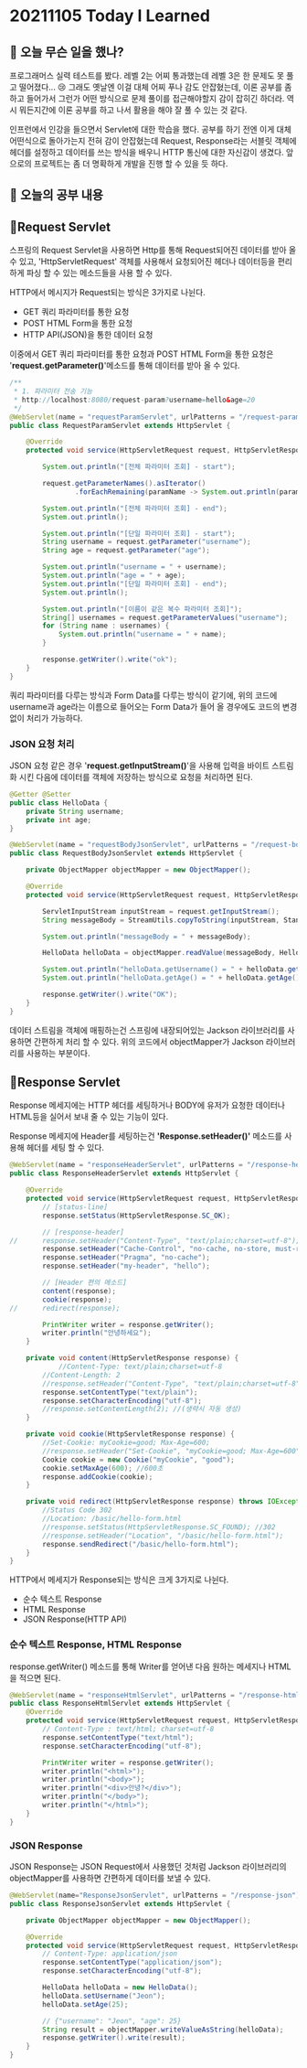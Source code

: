 # 20211105 Today I Learned

## 📖 오늘 무슨 일을 했나?

 프로그래머스 실력 테스트를 봤다. 레벨 2는 어찌 통과했는데 레벨 3은 한 문제도 못 풀고 떨어졌다... 😢 그래도 옛날엔 이걸 대체 어찌 푸나 감도 안잡혔는데, 이론 공부를 좀 하고 들어가서 그런가 어떤 방식으로 문제 풀이를 접근해야할지 감이 잡히긴 하더라. 역시 뭐든지간에 이론 공부를 하고 나서 활용을 해야 잘 풀 수 있는 것 같다.

 인프런에서 인강을 들으면서 Servlet에 대한 학습을 했다. 공부를 하기 전엔 이게 대체 어떤식으로 돌아가는지 전혀 감이 안잡혔는데 Request, Response라는 서블릿 객체에 헤더를 설정하고 데이터를 쓰는 방식을 배우니 HTTP 통신에 대한 자신감이 생겼다. 앞으로의 프로젝트는 좀 더 명확하게 개발을 진행 할 수 있을 듯 하다.

## 🚀 오늘의 공부 내용

## 📗Request Servlet

 스프링의 Request Servlet을 사용하면 Http를 통해 Request되어진 데이터를 받아 올 수 있고, 'HttpServletRequest' 객체를 사용해서 요청되어진 헤더나 데이터등을 편리하게 파싱 할 수 있는 메소드들을 사용 할 수 있다. 

 HTTP에서 메시지가 Request되는 방식은 3가지로 나뉜다.

- GET 쿼리 파라미터를 통한 요청
- POST HTML Form을 통한 요청
- HTTP API(JSON)을 통한 데이터 요청

 이중에서 GET 쿼리 파라미터를 통한 요청과 POST HTML Form을 통한 요청은 '**request.getParameter()**'메소드를 통해 데이터를 받아 올 수 있다.

```java
/**
 * 1. 파라미터 전송 기능
 * http://localhost:8080/request-param?username=hello&age=20
 */
@WebServlet(name = "requestParamServlet", urlPatterns = "/request-param")
public class RequestParamServlet extends HttpServlet {

    @Override
    protected void service(HttpServletRequest request, HttpServletResponse response) throws ServletException, IOException {

        System.out.println("[전체 파라미터 조회] - start");

        request.getParameterNames().asIterator()
                .forEachRemaining(paramName -> System.out.println(paramName + "=" + request.getParameter(paramName)));

        System.out.println("[전체 파라미터 조회] - end");
        System.out.println();

        System.out.println("[단일 파라미터 조회] - start");
        String username = request.getParameter("username");
        String age = request.getParameter("age");

        System.out.println("username = " + username);
        System.out.println("age = " + age);
        System.out.println("[단일 파라미터 조회] - end");
        System.out.println();

        System.out.println("[이름이 같은 복수 파라미터 조회]");
        String[] usernames = request.getParameterValues("username");
        for (String name : usernames) {
            System.out.println("username = " + name);
        }

        response.getWriter().write("ok");
    }
}
```

 쿼리 파라미터를 다루는 방식과 Form Data를 다루는 방식이 같기에, 위의 코드에 username과 age라는 이름으로 들어오는 Form Data가 들어 올 경우에도 코드의 변경 없이 처리가 가능하다. 

### JSON 요청 처리

 JSON 요청 같은 경우 '**request.getInputStream()**'을 사용해 입력을 바이트 스트림화 시킨 다음에 데이터를 객체에 저장하는 방식으로 요청을 처리하면 된다.

```java
@Getter @Setter
public class HelloData {
    private String username;
    private int age;
}
```

```java
@WebServlet(name = "requestBodyJsonServlet", urlPatterns = "/request-body-string")
public class RequestBodyJsonServlet extends HttpServlet {

    private ObjectMapper objectMapper = new ObjectMapper();

    @Override
    protected void service(HttpServletRequest request, HttpServletResponse response) throws ServletException, IOException {

        ServletInputStream inputStream = request.getInputStream();
        String messageBody = StreamUtils.copyToString(inputStream, StandardCharsets.UTF_8);

        System.out.println("messageBody = " + messageBody);

        HelloData helloData = objectMapper.readValue(messageBody, HelloData.class);

        System.out.println("helloData.getUsername() = " + helloData.getUsername());
        System.out.println("helloData.getAge() = " + helloData.getAge());

        response.getWriter().write("OK");
    }
}
```

데이터 스트림을 객체에 매핑하는건 스프링에 내장되어있는 Jackson 라이브러리를 사용하면 간편하게 처리 할 수 있다. 위의 코드에서 objectMapper가 Jackson 라이브러리를 사용하는 부분이다. 

## 📗Response Servlet

Response 메세지에는 HTTP 헤더를 세팅하거나 BODY에 유저가 요청한 데이터나 HTML등을 실어서 보내 줄 수 있는 기능이 있다.

Response 메세지에 Header를 세팅하는건 **'Response.setHeader()'** 메소드를 사용해 헤더를 세팅 할 수 있다.

```java
@WebServlet(name = "responseHeaderServlet", urlPatterns = "/response-header")
public class ResponseHeaderServlet extends HttpServlet {

    @Override
    protected void service(HttpServletRequest request, HttpServletResponse response) throws ServletException, IOException {
        // [status-line]
        response.setStatus(HttpServletResponse.SC_OK);

        // [response-header]
//      response.setHeader("Content-Type", "text/plain;charset=utf-8");
        response.setHeader("Cache-Control", "no-cache, no-store, must-revalidate");
        response.setHeader("Pragma", "no-cache");
        response.setHeader("my-header", "hello");

        // [Header 편의 메소드]
        content(response);
        cookie(response);
//      redirect(response);

        PrintWriter writer = response.getWriter();
        writer.println("안녕하세요");
    }

	private void content(HttpServletResponse response) {
	        //Content-Type: text/plain;charset=utf-8
        //Content-Length: 2
        //response.setHeader("Content-Type", "text/plain;charset=utf-8");
        response.setContentType("text/plain");
        response.setCharacterEncoding("utf-8");
        //response.setContentLength(2); //(생략시 자동 생성)
    }

    private void cookie(HttpServletResponse response) {
        //Set-Cookie: myCookie=good; Max-Age=600;
        //response.setHeader("Set-Cookie", "myCookie=good; Max-Age=600");
        Cookie cookie = new Cookie("myCookie", "good");
        cookie.setMaxAge(600); //600초
        response.addCookie(cookie);
    }

    private void redirect(HttpServletResponse response) throws IOException {
        //Status Code 302
        //Location: /basic/hello-form.html
        //response.setStatus(HttpServletResponse.SC_FOUND); //302
        //response.setHeader("Location", "/basic/hello-form.html");
        response.sendRedirect("/basic/hello-form.html");
    }
}
```

HTTP에서 메세지가 Response되는 방식은 크게 3가지로 나뉜다.

- 순수 텍스트 Response
- HTML Response
- JSON Response(HTTP API)

### 순수 텍스트 Response, HTML Response

response.getWriter() 메소드를 통해 Writer를 얻어낸 다음 원하는 메세지나 HTML을 적으면 된다.

```java
@WebServlet(name = "responseHtmlServlet", urlPatterns = "/response-html")
public class ResponseHtmlServlet extends HttpServlet {
    @Override
    protected void service(HttpServletRequest request, HttpServletResponse response) throws ServletException, IOException {
        // Content-Type : text/html; charset=utf-8
        response.setContentType("text/html");
        response.setCharacterEncoding("utf-8");

        PrintWriter writer = response.getWriter();
        writer.println("<html>");
        writer.println("<body>");
        writer.println("<div>안녕?</div>");
        writer.println("</body>");
        writer.println("</html>");
    }
}
```

### JSON Response

JSON Response는 JSON Request에서 사용했던 것처럼 Jackson 라이브러리의 objectMapper를 사용하면 간편하게 데이터를 보낼 수 있다. 

```java
@WebServlet(name="ResponseJsonServlet", urlPatterns = "/response-json")
public class ResponseJsonServlet extends HttpServlet {

    private ObjectMapper objectMapper = new ObjectMapper();

    @Override
    protected void service(HttpServletRequest request, HttpServletResponse response) throws ServletException, IOException {
        // Content-Type: application/json
        response.setContentType("application/json");
        response.setCharacterEncoding("utf-8");

        HelloData helloData = new HelloData();
        helloData.setUsername("Jeon");
        helloData.setAge(25);

        // {"username": "Jeon", "age": 25}
        String result = objectMapper.writeValueAsString(helloData);
        response.getWriter().write(result);
    }
}
```